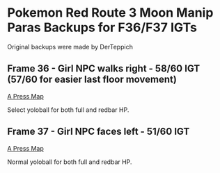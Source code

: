 # Pokemon Red Route 3 Moon Manip Paras Backups for F36/F37 IGTs

Original backups were made by DerTeppich

## Frame 36 - Girl NPC walks right - 58/60 IGT (57/60 for easier last floor movement)
[A Press Map](https://imgur.com/a/Z6mTveD)

Select yoloball for both full and redbar HP.

## Frame 37 - Girl NPC faces left - 51/60 IGT
[A Press Map](https://imgur.com/a/9CogLt8)

Normal yoloball for both full and redbar HP.